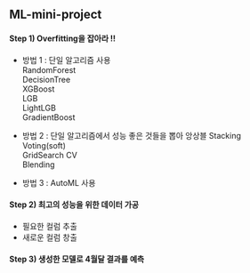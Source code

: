 ## ML-mini-project

#### Step 1) Overfitting을 잡아라 !!

* 방법 1 : 단일 알고리즘 사용    
  RandomForest      
  DecisionTree   
  XGBoost    
  LGB    
  LightLGB     
  GradientBoost   
   
  
* 방법 2 : 단일 알고리즘에서 성능 좋은 것들을 뽑아 앙상블
  Stacking      
  Voting(soft)   
  GridSearch CV     
  Blending     
  
* 방법 3 : AutoML 사용


#### Step 2) 최고의 성능을 위한 데이터 가공
* 필요한 컬럼 추출
* 새로운 컬럼 창출


#### Step 3) 생성한 모델로 4월달 결과를 예측

